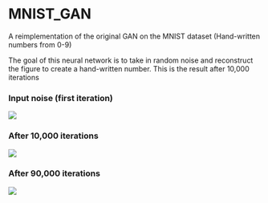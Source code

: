 # MNIST_GAN
A reimplementation of the original GAN on the MNIST dataset (Hand-written numbers from 0-9)

<p>The goal of this neural network is to take in random noise and reconstruct the figure to create a hand-written number. This is the result after 10,000 iterations</p>

<h3>Input noise (first iteration)</h3>
<img src='https://github.com/gksapori/MNIST_GAN/blob/master/images/0.png?raw=true'>

<h3>After 10,000 iterations</h3>
<img src='https://github.com/gksapori/MNIST_GAN/blob/master/images/10000.png?raw=true'>

<h3>After 90,000 iterations</h3>
<img src='https://github.com/gksapori/MNIST_GAN/blob/master/images/90000.png?raw=true'>
